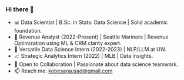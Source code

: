 ### Hi there 👋

- 📊 Data Scientist | B.Sc. in Stats: Data Science | Solid academic foundation.
- 💼 Revenue Analyst (2022-Present) | Seattle Mariners | Revenue Optimization using ML & CRM clarity expert.
- 🤖 Versatile Data Science Intern (2022-2023) | NLP/LLM at UW.
- 📈 Strategic Analytics Intern (2022) | MLB | Data insights.
- 🤝 Open to Collaboration | Passionate about data science teamwork.
- 📫 Reach me: kobesarausad@gmail.com

